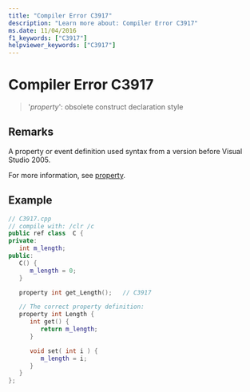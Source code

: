 ```yaml
---
title: "Compiler Error C3917"
description: "Learn more about: Compiler Error C3917"
ms.date: 11/04/2016
f1_keywords: ["C3917"]
helpviewer_keywords: ["C3917"]
---
```

# Compiler Error C3917

> '*property*': obsolete construct declaration style

## Remarks

A property or event definition used syntax from a version before Visual Studio 2005.

For more information, see [property](../../extensions/property-cpp-component-extensions.md).

## Example

```cpp
// C3917.cpp
// compile with: /clr /c
public ref class  C {
private:
   int m_length;
public:
   C() {
      m_length = 0;
   }

   property int get_Length();   // C3917

   // The correct property definition:
   property int Length {
      int get() {
         return m_length;
      }

      void set( int i ) {
         m_length = i;
      }
   }
};
```
